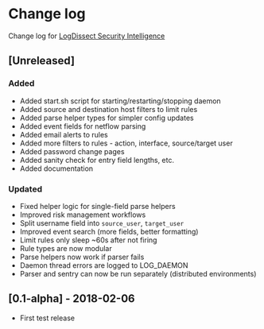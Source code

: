 # Change log
Change log for [LogDissect Security Intelligence](https://github.com/dogoncouch/ldsi)

## [Unreleased]
### Added
- Added start.sh script for starting/restarting/stopping daemon
- Added source and destination host filters to limit rules
- Added parse helper types for simpler config updates
- Added event fields for netflow parsing
- Added email alerts to rules
- Added more filters to rules - action, interface, source/target user
- Added password change pages
- Added sanity check for entry field lengths, etc.
- Added documentation

### Updated
- Fixed helper logic for single-field parse helpers
- Improved risk management workflows
- Split username field into `source_user`, `target_user`
- Improved event search (more fields, better formatting)
- Limit rules only sleep ~60s after not firing
- Rule types are now modular
- Parse helpers now work if parser fails
- Daemon thread errors are logged to LOG\_DAEMON
- Parser and sentry can now be run separately (distributed environments)

## [0.1-alpha] - 2018-02-06
- First test release
